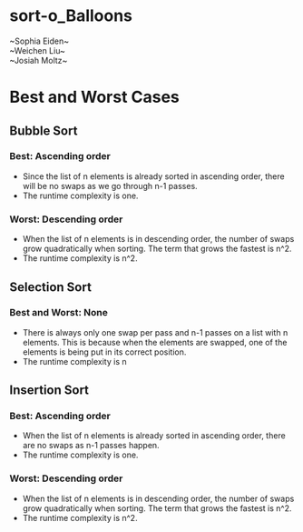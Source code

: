 # sort-o_Balloons
\~Sophia Eiden\~\
\~Weichen Liu\~\
\~Josiah Moltz\~

# Best and Worst Cases

## Bubble Sort

### Best: Ascending order
* Since the list of n elements is already sorted in ascending order, there will be no swaps as we go through n-1 passes. 
* The runtime complexity is one. 
### Worst: Descending order
* When the list of n elements is in descending order, the number of swaps grow quadratically when sorting. The term that grows the fastest is n^2.  
* The runtime complexity is n^2. 

## Selection Sort

### Best and Worst: None
* There is always only one swap per pass and n-1 passes on a list with n elements. This is because when the elements are swapped, one of the elements is being put in its correct position. 
* The runtime complexity is n 

## Insertion Sort

### Best: Ascending order
* When the list of n elements is already sorted in ascending order, there are no swaps as n-1 passes happen. 
* The runtime complexity is one. 
### Worst: Descending order
* When the list of n elements is in descending order, the number of swaps grow quadratically when sorting. The term that grows the fastest is n^2.  
* The runtime complexity is n^2. 

